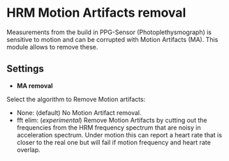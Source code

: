 # HRM Motion Artifacts removal

Measurements from the build in PPG-Sensor (Photoplethysmograph) is sensitive to motion and can be corrupted with Motion Artifacts (MA). This module allows to remove these.

## Settings

* **MA removal**

Select the algorithm to Remove Motion artifacts:
  - None: (default) No Motion Artifact removal.
  - fft elim: (*experimental*) Remove Motion Artifacts by cutting out the frequencies from the HRM frequency spectrum that are noisy in acceleration spectrum. Under motion this can report a heart rate that is closer to the real one but will fail if motion frequency and heart rate overlap.
